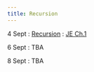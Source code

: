 ```yaml
---
title: Recursion 
---
```


4 Sept
: [Recursion](#)
   : [JE Ch.1](https://jeffe.cs.illinois.edu/teaching/algorithms/book/01-recursion.pdf) 

6 Sept
: TBA 

8 Sept
: TBA 
